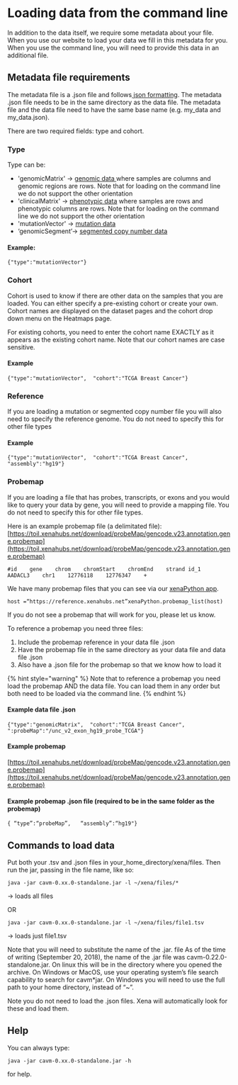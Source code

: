 # Loading data from the command line

In addition to the data itself, we require some metadata about your file. When you use our website to load your data we fill in this metadata for you. When you use the command line, you will need to provide this data in an additional file.

## **Metadata file requirements**

The metadata file is a .json file and follows[ json formatting](http://www.w3schools.com/json/). The metadata .json file needs to be in the same directory as the data file. The metadata file and the data file need to have the same base name \(e.g. my\_data and my\_data.json\).

There are two required fields: type and cohort.

### Type

Type can be:

* 'genomicMatrix' -&gt; [genomic data ](data-format-specifications.md#basic-genomic-data-numbers-in-a-rectangle-matrix-spreadsheet)where samples are columns and genomic regions are rows. Note that for loading on the command line we do not support the other orientation
* 'clinicalMatrix' -&gt; [phenotypic data](data-format-specifications.md#basic-phenotypic-data-categories-or-non-genomic-in-a-rectangle-matrix-spreadsheet) where samples are rows and phenotypic columns are rows. Note that for loading on the command line we do not support the other orientation
* 'mutationVector' -&gt; [mutation data](data-format-specifications.md#advanced-positional-data)
* ‘genomicSegment’-&gt; [segmented copy number data](data-format-specifications.md#advanced-segmented-data)

#### Example:

```text
{"type":"mutationVector"}
```

### **Cohort**

Cohort is used to know if there are other data on the samples that you are loaded. You can either specify a pre-existing cohort or create your own. Cohort names are displayed on the dataset pages and the cohort drop down menu on the Heatmaps page.

For existing cohorts, you need to enter the cohort name EXACTLY as it appears as the existing cohort name. Note that our cohort names are case sensitive.

#### Example

```text
{"type":"mutationVector",  "cohort":"TCGA Breast Cancer"}
```

### **Reference**

If you are loading a mutation or segmented copy number file you will also need to specify the reference genome. You do not need to specify this for other file types

#### Example

```text
{"type":"mutationVector",  "cohort":"TCGA Breast Cancer",  "assembly":"hg19"}
```

### **Probemap**

If you are loading a file that has probes, transcripts, or exons and you would like to query your data by gene, you will need to provide a mapping file. You do not need to specify this for other file types.

Here is an example probemap file \(a delimitated file\): [https://toil.xenahubs.net/download/probeMap/gencode.v23.annotation.gene.probemap](https://toil.xenahubs.net/download/probeMap/gencode.v23.annotation.gene.probemap)

```text
#id    gene    chrom    chromStart    chromEnd    strand id_1    AADACL3    chr1    12776118    12776347    +
```

We have many probemap files that you can see via our [xenaPython app](../overview-of-features/accessing-data-through-python.md). 

```text
host =“https://reference.xenahubs.net”xenaPython.probemap_list(host)
```

If you do not see a probemap that will work for you, please let us know.

To reference a probemap you need three files: 

1. Include the probemap reference in your data file .json
2. Have the probemap file in the same directory as your data file and data file .json
3. Also have a .json file for the probemap so that we know how to load it

{% hint style="warning" %}
Note that to reference a probemap you need load the probemap AND the data file. You can load them in any order but both need to be loaded via the command line.
{% endhint %}

#### Example data file .json

```text
{"type":"genomicMatrix",  "cohort":"TCGA Breast Cancer",  ":probeMap":"/unc_v2_exon_hg19_probe_TCGA"}
```

#### Example probemap

[https://toil.xenahubs.net/download/probeMap/gencode.v23.annotation.gene.probemap](https://toil.xenahubs.net/download/probeMap/gencode.v23.annotation.gene.probemap)

#### Example probemap .json file \(required to be in the same folder as the probemap\)

```text
{ “type”:“probeMap”,   “assembly”:“hg19"}
```

## **Commands to load data**

Put both your .tsv and .json files in your\_home\_directory/xena/files. Then run the jar, passing in the file name, like so:

```text
java -jar cavm-0.xx.0-standalone.jar -l ~/xena/files/*
```

 → loads all files

OR

```text
java -jar cavm-0.xx.0-standalone.jar -l ~/xena/files/file1.tsv
```

 → loads just file1.tsv

Note that you will need to substitute the name of the .jar. file As of the time of writing \(September 20, 2018\), the name of the .jar file was cavm-0.22.0-standalone.jar. On linux this will be in the directory where you opened the archive. On Windows or MacOS, use your operating system’s file search capability to search for cavm\*jar. On Windows you will need to use the full path to your home directory, instead of “~”.

Note you do not need to load the .json files. Xena will automatically look for these and load them.

## Help

You can always type:

```text
java -jar cavm-0.xx.0-standalone.jar -h
```

for help.  


